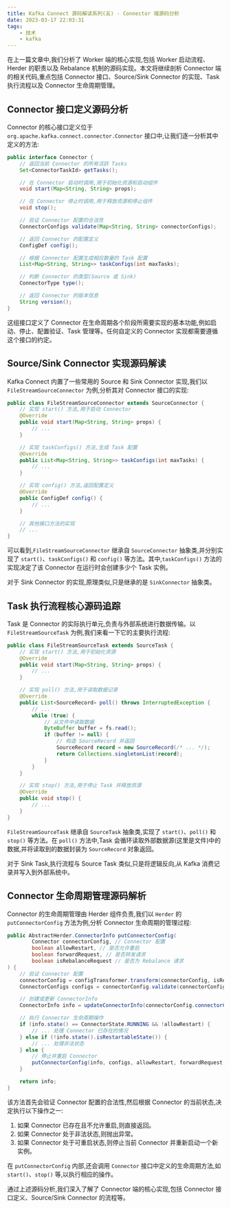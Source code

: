 ```yaml
---
title: Kafka Connect 源码解读系列(五) - Connector 端源码分析
date: 2023-03-17 22:03:31
tags: 
    - 技术
    - kafka
---
```


在上一篇文章中,我们分析了 Worker 端的核心实现,包括 Worker 启动流程、Herder 的职责以及 Rebalance 机制的源码实现。本文将继续剖析 Connector 端的相关代码,重点包括 Connector 接口、Source/Sink Connector 的实现、Task 执行流程以及 Connector 生命周期管理。

## Connector 接口定义源码分析

Connector 的核心接口定义位于 `org.apache.kafka.connect.connector.Connector` 接口中,让我们逐一分析其中定义的方法:

```java
public interface Connector {
    // 返回当前 Connector 的所有活跃 Tasks
    Set<ConnectorTaskId> getTasks();

    // 在 Connector 启动时调用,用于初始化资源和启动组件
    void start(Map<String, String> props);

    // 在 Connector 停止时调用,用于释放资源和停止组件
    void stop();

    // 验证 Connector 配置的合法性
    ConnectorConfigs validate(Map<String, String> connectorConfigs);

    // 返回 Connector 的配置定义
    ConfigDef config();

    // 根据 Connector 配置生成相应数量的 Task 配置
    List<Map<String, String>> taskConfigs(int maxTasks);

    // 判断 Connector 的类型(Source 或 Sink)
    ConnectorType type();

    // 返回 Connector 的版本信息
    String version();
}
```

这组接口定义了 Connector 在生命周期各个阶段所需要实现的基本功能,例如启动、停止、配置验证、Task 管理等。任何自定义的 Connector 实现都需要遵循这个接口的约定。

## Source/Sink Connector 实现源码解读

Kafka Connect 内置了一些常用的 Source 和 Sink Connector 实现,我们以 `FileStreamSourceConnector` 为例,分析其对 Connector 接口的实现:

```java
public class FileStreamSourceConnector extends SourceConnector {
    // 实现 start() 方法,用于启动 Connector
    @Override
    public void start(Map<String, String> props) {
        // ...
    }

    // 实现 taskConfigs() 方法,生成 Task 配置
    @Override
    public List<Map<String, String>> taskConfigs(int maxTasks) {
        // ...
    }

    // 实现 config() 方法,返回配置定义
    @Override
    public ConfigDef config() {
        // ...
    }

    // 其他接口方法的实现
    // ...
}
```

可以看到,`FileStreamSourceConnector` 继承自 `SourceConnector` 抽象类,并分别实现了 `start()`、`taskConfigs()` 和 `config()` 等方法。其中,`taskConfigs()` 方法的实现决定了该 Connector 在运行时会创建多少个 Task 实例。

对于 Sink Connector 的实现,原理类似,只是继承的是 `SinkConnector` 抽象类。

## Task 执行流程核心源码追踪

Task 是 Connector 的实际执行单元,负责与外部系统进行数据传输。以 `FileStreamSourceTask` 为例,我们来看一下它的主要执行流程:

```java
public class FileStreamSourceTask extends SourceTask {
    // 实现 start() 方法,用于初始化资源
    @Override
    public void start(Map<String, String> props) {
        // ...
    }

    // 实现 poll() 方法,用于读取数据记录
    @Override
    public List<SourceRecord> poll() throws InterruptedException {
        // ...
        while (true) {
            // 从文件中读取数据
            ByteBuffer buffer = fs.read();
            if (buffer != null) {
                // 构造 SourceRecord 并返回
                SourceRecord record = new SourceRecord(/* ... */);
                return Collections.singletonList(record);
            }
        }
    }

    // 实现 stop() 方法,用于停止 Task 并释放资源
    @Override
    public void stop() {
        // ...
    }
}
```

`FileStreamSourceTask` 继承自 `SourceTask` 抽象类,实现了 `start()`、`poll()` 和 `stop()` 等方法。在 `poll()` 方法中,Task 会循环读取外部数据源(这里是文件)中的数据,并将读取到的数据封装为 `SourceRecord` 对象返回。

对于 Sink Task,执行流程与 Source Task 类似,只是将逻辑反向,从 Kafka 消费记录并写入到外部系统中。

## Connector 生命周期管理源码解析

Connector 的生命周期管理由 Herder 组件负责,我们以 `Herder` 的 `putConnectorConfig` 方法为例,分析 Connector 生命周期的管理过程:

```java
public AbstractHerder.ConnectorInfo putConnectorConfig(
        Connector connectorConfig, // Connector 配置
        boolean allowRestart, // 是否允许重启
        boolean forwardRequest, // 是否转发请求
        boolean isRebalanceRequest // 是否为 Rebalance 请求
) {
    // 验证 Connector 配置
    connectorConfig = configTransformer.transform(connectorConfig, isRebalanceRequest);
    ConnectorConfigs configs = connectorConfig.validate(connectorConfig.configs());

    // 创建或更新 ConnectorInfo
    ConnectorInfo info = updateConnectorInfo(connectorConfig.connectorClass(), configs);

    // 执行 Connector 生命周期操作
    if (info.state() == ConnectorState.RUNNING && !allowRestart) {
        // ... 处理 Connector 已存在的情况
    } else if (!info.state().isRestartableState()) {
        // ... 处理非法状态
    } else {
        // 停止并重启 Connector
        putConnectorConfig(info, configs, allowRestart, forwardRequest, isRebalanceRequest);
    }

    return info;
}
```

该方法首先会验证 Connector 配置的合法性,然后根据 Connector 的当前状态,决定执行以下操作之一:

1. 如果 Connector 已存在且不允许重启,则直接返回。
2. 如果 Connector 处于非法状态,则抛出异常。
3. 如果 Connector 处于可重启状态,则停止当前 Connector 并重新启动一个新实例。

在 `putConnectorConfig` 内部,还会调用 `Connector` 接口中定义的生命周期方法,如 `start()`、`stop()` 等,以执行相应的操作。

通过上述源码分析,我们深入了解了 Connector 端的核心实现,包括 Connector 接口定义、Source/Sink Connector 的流程等。